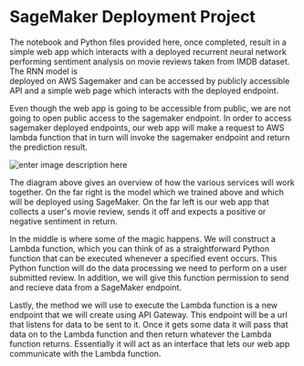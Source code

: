 
# SageMaker Deployment Project  
  
The notebook and Python files provided here, once completed, result in a simple web app which interacts with a deployed recurrent neural network performing sentiment analysis on movie reviews taken from IMDB dataset. The RNN model is  
deployed on AWS Sagemaker and can be accessed by publicly accessible API and a simple web page which interacts with the deployed endpoint.  
  
Even though the web app is going to be accessible from public, we are not going to open public access to the sagemaker endpoint. In order to access sagemaker deployed endpoints, our web app will make a request to AWS lambda function that in turn will invoke the sagemaker endpoint and return the prediction result.

![enter image description here](https://github.com/udacity/sagemaker-deployment/raw/336bb8523266e204f88cbc4041e975b0c845a798/Tutorials/Web%20App%20Diagram.svg)

The diagram above gives an overview of how the various services will work together. On the far right is the model which we trained above and which will be deployed using SageMaker. On the far left is our web app that collects a user's movie review, sends it off and expects a positive or negative sentiment in return.

In the middle is where some of the magic happens. We will construct a Lambda function, which you can think of as a straightforward Python function that can be executed whenever a specified event occurs. This Python function will do the data processing we need to perform on a user submitted review. In addition, we will give this function permission to send and recieve data from a SageMaker endpoint.

Lastly, the method we will use to execute the Lambda function is a new endpoint that we will create using API Gateway. This endpoint will be a url that listens for data to be sent to it. Once it gets some data it will pass that data on to the Lambda function and then return whatever the Lambda function returns. Essentially it will act as an interface that lets our web app communicate with the Lambda function.
